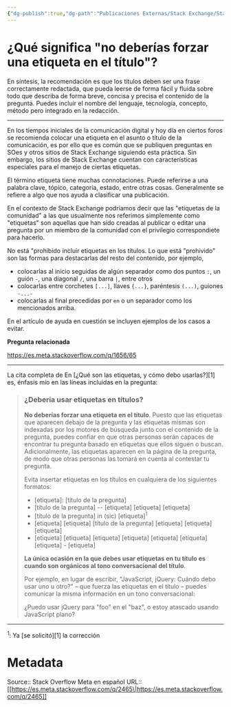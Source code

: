 ```yaml
---
{"dg-publish":true,"dg-path":"Publicaciones Externas/Stack Exchange/Stack Overflow en español/Stack Overflow en español Meta/es.meta.stackoverflow.com-2465.md","permalink":"/publicaciones-externas/stack-exchange/stack-overflow-en-espanol/stack-overflow-en-espanol-meta/es-meta-stackoverflow-com-2465/","title":"¿Qué significa \"no deberías forzar una etiqueta en el título\"?","hide":true,"noteIcon":"default","created":"2024-04-03T12:49:10.374-06:00","updated":"2024-04-05T16:44:01.858-06:00"}
---
```


# ¿Qué significa "no deberías forzar una etiqueta en el título"?

En síntesis, la recomendación es que los títulos deben ser una frase correctamente redactada, que pueda leerse de forma fácil y fluida sobre todo que describa de forma breve, concisa y precisa el contenido de la pregunta. Puedes incluir el nombre del lenguaje, tecnología, concepto, método pero integrado en la redacción.

<hr>
En los tiempos iniciales de la comunicación digital y hoy día en ciertos foros se recomienda colocar una etiqueta en el asunto o título de la comunicación, es por ello que es común que se publiquen preguntas en SOes y otros sitios de Stack Exchange siguiendo esta práctica. Sin embargo, los sitios de Stack Exchange cuentan con características especiales para el manejo de ciertas etiquetas.

El término etiqueta tiene muchas connotaciones. Puede referirse a una palabra clave, tópico, categoría, estado, entre otras cosas. Generalmente se refiere a algo que nos ayuda a clasificar una publicación.

En el contexto de Stack Exchange podríamos decir que las "etiquetas de la comunidad" a las que usualmente nos referimos simplemente como "etiquetas" son aquellas que han sido creadas al publicar o editar una pregunta por un miembro de la comunidad con el privilegio correspondiete para hacerlo.

No está "prohibido incluir etiquetas en los títulos. Lo que está "prohivido" son las formas para destacarlas del resto del contenido, por ejemplo, 

- colocarlas al inicio seguidas de algún separador como dos puntos `:`, un guión `-`, una diagonal `/`, una barra `|`, entre otros
- colocarlas entre corchetes `[...]`, llaves `{...}`, paréntesis `(...)`, guiones `-...-`
- colocarlas al final precedidas por `en` o  un separador como los mencionados arriba.

En el artículo de ayuda en cuestión se incluyen ejemplos de los casos a evitar.

**Pregunta relacionada**

https://es.meta.stackoverflow.com/q/1656/65

<hr>
La cita completa de En [¿Qué son las etiquetas, y cómo debo usarlas?][1] es, énfasis mío en las líneas incluidas en la pregunta:


> ### ¿Debería usar etiquetas en títulos?
> 
> **No deberías forzar una etiqueta en el título**. Puesto que las etiquetas que aparecen debajo de la pregunta y las etiquetas mismas
> son indexadas por los motores de búsqueda junto con el contenido de la
> pregunta, puedes confiar en que otras personas serán capaces de
> encontrar tu pregunta basado en etiquetas que ellos siguen o buscan.
> Adicionalmente, las etiquetas aparecen en la página de la pregunta, de
> modo que otras personas las tomará en cuenta al contestar tu pregunta.
> 
> Evita insertar etiquetas en los títulos en cualquiera de los
> siguientes formatos:
> 
> - [etiqueta]: [título de la pregunta]
> - [título de la pregunta] -- [etiqueta] [etiqueta] [etiqueta]
> - [título de la pregunta] in (sic) [etiqueta]<sup>1</sup>
> - [etiqueta] [etiqueta] [título de la pregunta] [etiqueta] [etiqueta] [etiqueta]
> - [etiqueta] [etiqueta] [etiqueta] [etiqueta] [etiqueta] [etiqueta] [etiqueta] -  [etiqueta]
> 
> **La única ocasión en la que debes usar etiquetas en tu título es cuando son orgánicos al tono conversacional del título**.
> 
> Por ejemplo, en lugar de escribir, "JavaScript, jQuery: Cuándo debo
> usar uno u otro?" – que fuerza las etiquetas en el título – puedes
> comunicar la misma información en un tono conversacional:
> 
> ¿Puedo usar jQuery para "foo" en el "baz", o estoy atascado usando
> JavaScript plano?

<hr>
<sup>1</sup>: Ya [se solicitó][1] la corrección


  [1]: https://es.meta.stackoverflow.com/a/2462/65

# Metadata
Source:: Stack Overflow Meta en español
URL:: [[https://es.meta.stackoverflow.com/q/2465\|https://es.meta.stackoverflow.com/q/2465]]

